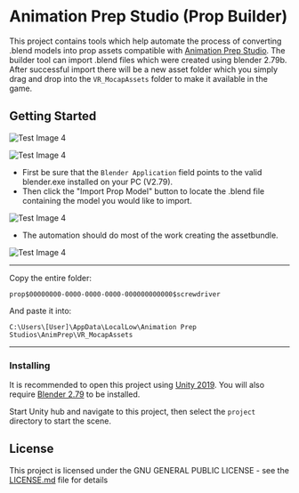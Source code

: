 # Animation Prep Studio (Prop Builder)

This project contains tools which help automate the process of converting .blend models into prop assets compatible with [Animation Prep Studio](https://drive.google.com/open?id=17MyFQ75dfBuaf5IL4ba-4BH8klWj6-5r "Animation Prep Studio Direct Download"). The builder tool can import .blend files which were created using blender 2.79b. After successful import there will be a new asset folder which you simply drag and drop into the `VR_MocapAssets` folder to make it available in the game.

## Getting Started

![Test Image 4](https://raw.githubusercontent.com/guiglass/PropBuilder/master/Documentation/menu.png)

![Test Image 4](https://raw.githubusercontent.com/guiglass/PropBuilder/master/Documentation/builder.png)
* First be sure that the `Blender Application` field points to the valid blender.exe installed on your PC (V2.79).
* Then click the "Import Prop Model" button to locate the .blend file containing the model you would like to import.

![Test Image 4](https://raw.githubusercontent.com/guiglass/PropBuilder/master/Documentation/select.png)
* The automation should do most of the work creating the assetbundle.

![Test Image 4](https://raw.githubusercontent.com/guiglass/PropBuilder/master/Documentation/asset.png)
___
Copy the entire folder:

`prop$00000000-0000-0000-0000-000000000000$screwdriver`

And paste it into:

`C:\Users\[User]\AppData\LocalLow\Animation Prep Studios\AnimPrep\VR_MocapAssets`
___
### Installing

It is recommended to open this project using [Unity 2019](https://unity3d.com/unity/beta/2019.1 "Unity Engine Download").
You will also require [Blender 2.79](https://www.blender.org/download/ "Blender Download") to be installed.

Start Unity hub and navigate to this project, then select the `project` directory to start the scene.

## License

This project is licensed under the GNU GENERAL PUBLIC LICENSE - see the [LICENSE.md](LICENSE.md) file for details